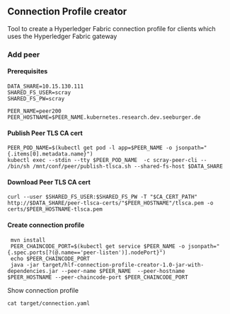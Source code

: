 ## Connection Profile creator
Tool to create a Hyperledger Fabric connection profile for clients which uses the Hyperledger Fabric gateway

### Add peer
#### Prerequisites

```
DATA_SHARE=10.15.130.111
SHARED_FS_USER=scray
SHARED_FS_PW=scray

PEER_NAME=peer200
PEER_HOSTNAME=$PEER_NAME.kubernetes.research.dev.seeburger.de
```

#### Publish Peer TLS CA cert

```
PEER_POD_NAME=$(kubectl get pod -l app=$PEER_NAME -o jsonpath="{.items[0].metadata.name}")
kubectl exec --stdin --tty $PEER_POD_NAME  -c scray-peer-cli -- /bin/sh /mnt/conf/peer/publish-tlsca.sh --shared-fs-host $DATA_SHARE
```

#### Download Peer TLS CA cert
```
curl --user $SHARED_FS_USER:$SHARED_FS_PW -T "$CA_CERT_PATH" http://$DATA_SHARE/peer-tlsca-certs/"$PEER_HOSTNAME"/tlsca.pem -o certs/$PEER_HOSTNAME-tlsca.pem
```
#### Create connection profile

```
 mvn install
 PEER_CHAINCODE_PORT=$(kubectl get service $PEER_NAME -o jsonpath="{.spec.ports[?(@.name=='peer-listen')].nodePort}")
 echo $PEER_CHAINCODE_PORT
 java -jar target/hlf-connection-profile-creator-1.0-jar-with-dependencies.jar --peer-name $PEER_NAME  --peer-hostname $PEER_HOSTNAME --peer-chaincode-port $PEER_CHAINCODE_PORT
```

Show connection profile

```
cat target/connection.yaml
```




